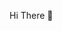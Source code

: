 Hi There 👋

<!--
**NVusi/NVusi** is a ✨ _special_ ✨ repository because its `README.md` (this file) appears on your GitHub profile.

Here are some ideas to get you started:

- 🔭 I’m currently working on being a Game Developer
- 🌱 I’m currently learning IT Coding
- 👯 I’m looking to collaborate on Developing games
- 🤔 I’m looking for help with Computational Thinking
- 💬 Ask me about It support related questions
- 📫 How to reach me: @vusumuzinjabulo2@gmail.com
- 😄 Pronouns: 
- ⚡ Fun fact: I'm taller than both my parents
-->
